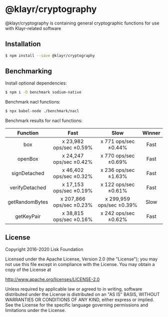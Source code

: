 # @klayr/cryptography

@klayr/cryptography is containing general cryptographic functions for use with Klayr-related software

## Installation

```sh
$ npm install --save @klayr/cryptography
```

## Benchmarking

Install optional dependencies:

```sh
$ npm i -D benchmark sodium-native
```

Benchmark nacl functions:

```sh
$ npx babel-node ./benchmark/nacl
```

Benchmark results for nacl functions:

|    Function    |           Fast           |           Slow           | Winner |
| :------------: | :----------------------: | :----------------------: | :----: |
|      box       | x 23,982 ops/sec ±0.59%  |   x 771 ops/sec ±0.44%   |  Fast  |
|    openBox     | x 24,247 ops/sec ±0.42%  |   x 770 ops/sec ±0.69%   |  Fast  |
|  signDetached  | x 46,402 ops/sec ±0.32%  |   x 236 ops/sec ±1.63%   |  Fast  |
| verifyDetached | x 17,153 ops/sec ±0.19%  |   x 122 ops/sec ±0.61%   |  Fast  |
| getRandomBytes | x 207,866 ops/sec ±0.23% | x 299,959 ops/sec ±0.39% |  Slow  |
|   getKeyPair   | x 38,815 ops/sec ±0.16%  |   x 242 ops/sec ±0.62%   |  Fast  |

## License

Copyright 2016-2020 Lisk Foundation

Licensed under the Apache License, Version 2.0 (the "License");
you may not use this file except in compliance with the License.
You may obtain a copy of the License at

http://www.apache.org/licenses/LICENSE-2.0

Unless required by applicable law or agreed to in writing, software
distributed under the License is distributed on an "AS IS" BASIS,
WITHOUT WARRANTIES OR CONDITIONS OF ANY KIND, either express or implied.
See the License for the specific language governing permissions and
limitations under the License.

[klayr core github]: https://github.com/Klayrhq/klayr
[klayr documentation site]: https://klayr.xyz/documentation/klayr-sdk/references/klayr-elements/cryptography.html

